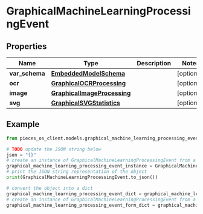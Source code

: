 # GraphicalMachineLearningProcessingEvent


## Properties

Name | Type | Description | Notes
------------ | ------------- | ------------- | -------------
**var_schema** | [**EmbeddedModelSchema**](EmbeddedModelSchema) |  | [optional] 
**ocr** | [**GraphicalOCRProcessing**](GraphicalOCRProcessing) |  | [optional] 
**image** | [**GraphicalImageProcessing**](GraphicalImageProcessing) |  | [optional] 
**svg** | [**GraphicalSVGStatistics**](GraphicalSVGStatistics) |  | [optional] 

## Example

```python
from pieces_os_client.models.graphical_machine_learning_processing_event import GraphicalMachineLearningProcessingEvent

# TODO update the JSON string below
json = "{}"
# create an instance of GraphicalMachineLearningProcessingEvent from a JSON string
graphical_machine_learning_processing_event_instance = GraphicalMachineLearningProcessingEvent.from_json(json)
# print the JSON string representation of the object
print(GraphicalMachineLearningProcessingEvent.to_json())

# convert the object into a dict
graphical_machine_learning_processing_event_dict = graphical_machine_learning_processing_event_instance.to_dict()
# create an instance of GraphicalMachineLearningProcessingEvent from a dict
graphical_machine_learning_processing_event_form_dict = graphical_machine_learning_processing_event.from_dict(graphical_machine_learning_processing_event_dict)
```


